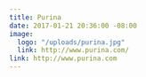 ```yaml
---
title: Purina
date: 2017-01-21 20:36:00 -08:00
image:
  logo: "/uploads/purina.jpg"
  link: http://www.purina.com/
link: http://www.purina.com
---
```


